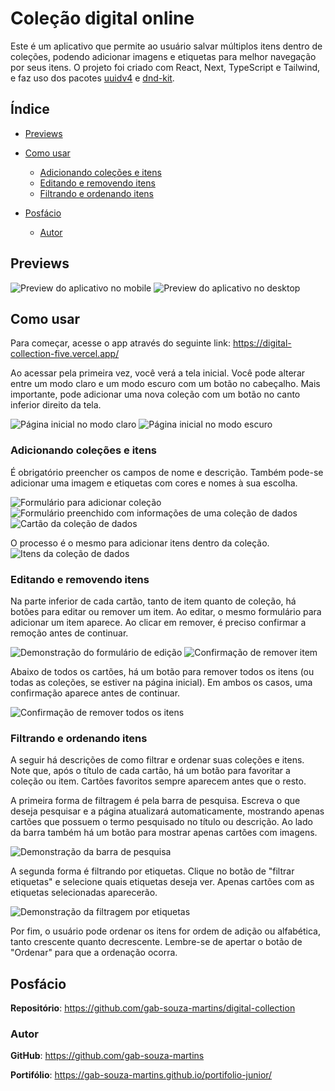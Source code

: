 # Coleção digital online

Este é um aplicativo que permite ao usuário salvar múltiplos itens dentro de coleções, podendo adicionar imagens e etiquetas para melhor navegação por seus itens. O projeto foi criado com React, Next, TypeScript e Tailwind, e faz uso dos pacotes [uuidv4](https://www.npmjs.com/package/uuidv4) e [dnd-kit](https://dndkit.com/).

## Índice

-  [Previews](#previews)
-  [Como usar](#como-usar)

   -  [Adicionando coleções e itens](#adicionando-coleções-e-itens)
   -  [Editando e removendo itens](#editando-e-removendo-itens)
   -  [Filtrando e ordenando itens](#filtrando-e-ordenando-itens)

-  [Posfácio](#posfácio)
   -  [Autor](#autor)

## Previews

![Preview do aplicativo no mobile](public/Screenshots/preview-mobile.png)
![Preview do aplicativo no desktop](public/Screenshots/preview-desktop.png)

## Como usar

Para começar, acesse o app através do seguinte link: https://digital-collection-five.vercel.app/

Ao acessar pela primeira vez, você verá a tela inicial. Você pode alterar entre um modo claro e um modo escuro com um botão no cabeçalho. Mais importante, pode adicionar uma nova coleção com um botão no canto inferior direito da tela.

![Página inicial no modo claro](public/Screenshots/home-claro.png)
![Página inicial no modo escuro](public/Screenshots/home-escuro.png)

### Adicionando coleções e itens

É obrigatório preencher os campos de nome e descrição. Também pode-se adicionar uma imagem e etiquetas com cores e nomes à sua escolha.

![Formulário para adicionar coleção](public/Screenshots/addForm.png)
![Formulário preenchido com informações de uma coleção de dados](public/Screenshots/addForm-filled.png.png)
![Cartão da coleção de dados](public/Screenshots/collectionCard.png)

O processo é o mesmo para adicionar itens dentro da coleção.
![Itens da coleção de dados](public/Screenshots/preview-desktop.png)

### Editando e removendo itens

Na parte inferior de cada cartão, tanto de item quanto de coleção, há botões para editar ou remover um item. Ao editar, o mesmo formulário para adicionar um item aparece. Ao clicar em remover, é preciso confirmar a remoção antes de continuar.

![Demonstração do formulário de edição](public/Screenshots/editForm.png)
![Confirmação de remover item](public/Screenshots/deleteItem.png)

Abaixo de todos os cartões, há um botão para remover todos os itens (ou todas as coleções, se estiver na página inicial). Em ambos os casos, uma confirmação aparece antes de continuar.

![Confirmação de remover todos os itens](public/Screenshots/deleteAll.png)

### Filtrando e ordenando itens

A seguir há descrições de como filtrar e ordenar suas coleções e itens. Note que, após o título de cada cartão, há um botão para favoritar a coleção ou item. Cartões favoritos sempre aparecem antes que o resto.

A primeira forma de filtragem é pela barra de pesquisa. Escreva o que deseja pesquisar e a página atualizará automaticamente, mostrando apenas cartões que possuem o termo pesquisado no título ou descrição. Ao lado da barra também há um botão para mostrar apenas cartões com imagens.

![Demonstração da barra de pesquisa](public/Screenshots/search.png)

A segunda forma é filtrando por etiquetas. Clique no botão de "filtrar etiquetas" e selecione quais etiquetas deseja ver. Apenas cartões com as etiquetas selecionadas aparecerão.

![Demonstração da filtragem por etiquetas](public/Screenshots/tagFilter.png)

Por fim, o usuário pode ordenar os itens for ordem de adição ou alfabética, tanto crescente quanto decrescente. Lembre-se de apertar o botão de "Ordenar" para que a ordenação ocorra.

## Posfácio

**Repositório**: https://github.com/gab-souza-martins/digital-collection

### Autor

**GitHub**: https://github.com/gab-souza-martins

**Portifólio**: https://gab-souza-martins.github.io/portifolio-junior/
